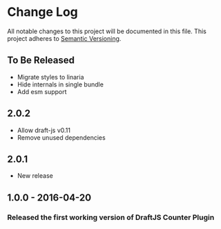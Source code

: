 # Change Log

All notable changes to this project will be documented in this file.
This project adheres to [Semantic Versioning](http://semver.org/).

## To Be Released

- Migrate styles to linaria
- Hide internals in single bundle
- Add esm support

## 2.0.2

- Allow draft-js v0.11
- Remove unused dependencies

## 2.0.1

- New release

## 1.0.0 - 2016-04-20

### Released the first working version of DraftJS Counter Plugin
